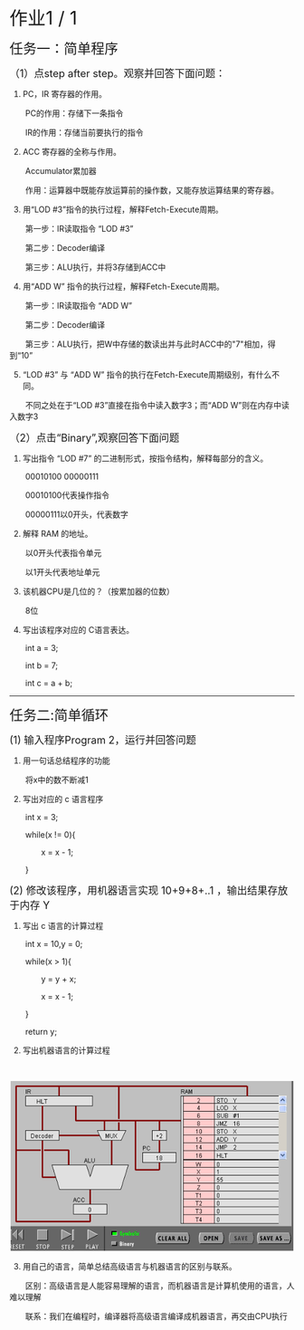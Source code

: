 <font size="6">  作业1 / 1  </font><br /> 

<font size="5">  任务一：简单程序  </font><br /> 

<font size="4">（1）点step after step。观察并回答下面问题：</font><br />

1.  PC，IR 寄存器的作用。

&emsp;&emsp;PC的作用：存储下一条指令

&emsp;&emsp;IR的作用：存储当前要执行的指令

2. ACC 寄存器的全称与作用。

&emsp;&emsp;Accumulator累加器

&emsp;&emsp;作用：运算器中既能存放运算前的操作数，又能存放运算结果的寄存器。

3. 用“LOD #3”指令的执行过程，解释Fetch-Execute周期。

&emsp;&emsp;第一步：IR读取指令 “LOD #3”

&emsp;&emsp;第二步：Decoder编译

&emsp;&emsp;第三步：ALU执行，并将3存储到ACC中

4. 用“ADD W” 指令的执行过程，解释Fetch-Execute周期。

&emsp;&emsp;第一步：IR读取指令 “ADD W”

&emsp;&emsp;第二步：Decoder编译

&emsp;&emsp;第三步：ALU执行，把W中存储的数读出并与此时ACC中的"7"相加，得到“10”

5. “LOD #3” 与 “ADD W” 指令的执行在Fetch-Execute周期级别，有什么不同。

&emsp;&emsp;不同之处在于“LOD #3”直接在指令中读入数字3；而“ADD W”则在内存中读入数字3


<font size="4">（2）点击“Binary”,观察回答下面问题</font><br />

1. 写出指令 “LOD #7” 的二进制形式，按指令结构，解释每部分的含义。

&emsp;&emsp;00010100 00000111

&emsp;&emsp;00010100代表操作指令

&emsp;&emsp;00000111以0开头，代表数字

2. 解释 RAM 的地址。

&emsp;&emsp;以0开头代表指令单元

&emsp;&emsp;以1开头代表地址单元

3. 该机器CPU是几位的？（按累加器的位数）

&emsp;&emsp;8位

4. 写出该程序对应的 C语言表达。

&emsp;&emsp;int a = 3;

&emsp;&emsp;int b = 7;

&emsp;&emsp;int c = a + b;

---

<font size="5">  任务二:简单循环 </font><br /> 

<font size="4"> (1) 输入程序Program 2，运行并回答问题
</font><br /> 

1. 用一句话总结程序的功能

&emsp;&emsp;将x中的数不断减1

2. 写出对应的 c 语言程序

&emsp;&emsp;int x = 3;

&emsp;&emsp;while(x != 0){

&emsp;&emsp;&emsp;&emsp;x = x - 1;

&emsp;&emsp;}

<font size="4">(2) 修改该程序，用机器语言实现 10+9+8+..1 ，输出结果存放于内存 Y
</font><br /> 

1. 写出 c 语言的计算过程

&emsp;&emsp;int x = 10,y = 0;

&emsp;&emsp;while(x > 1){

&emsp;&emsp;&emsp;&emsp;y = y + x;

&emsp;&emsp;&emsp;&emsp;x = x - 1;

&emsp;&emsp;}

&emsp;&emsp;return y;

2. 写出机器语言的计算过程

&emsp;&emsp;
<div align="center">
<img src="images\lab05\捕获.PNG"height="300" width="500">  </div>

3. 用自己的语言，简单总结高级语言与机器语言的区别与联系。

&emsp;&emsp;区别：高级语言是人能容易理解的语言，而机器语言是计算机使用的语言，人难以理解

&emsp;&emsp;联系：我们在编程时，编译器将高级语言编译成机器语言，再交由CPU执行